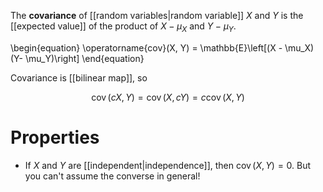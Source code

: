 The **covariance** of [[random variables|random variable]] $X$ and $Y$ is the [[expected value]] of the product of $X-\mu_X$ and $Y-\mu_Y$.

\begin{equation}
\operatorname{cov}(X, Y) = \mathbb{E}\left[(X - \mu_X)(Y- \mu_Y)\right]
\end{equation}

Covariance is [[bilinear map]], so

$$
\operatorname{cov}(cX,Y) = \operatorname{cov}(X,cY) = c\operatorname{cov}(X,Y)
$$

# Properties

* If $X$ and $Y$ are [[independent|independence]], then $\operatorname{cov}(X, Y) = 0$. But you can't assume the converse in general!